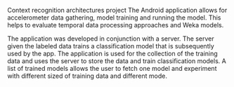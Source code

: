 Context recognition architectures project
The Android application allows for accelerometer data gathering, model training and running the model.
This helps to evaluate temporal data processing approaches and Weka models.

The application was developed in conjunction with a server. 
The server given the labeled data trains a classification model that is subsequently used by the app. 
The application is used for the collection of the training data and uses the server to store the data and train classification models. 
A list of trained models allows the user to fetch one model and experiment with different sized of training data and different mode.
